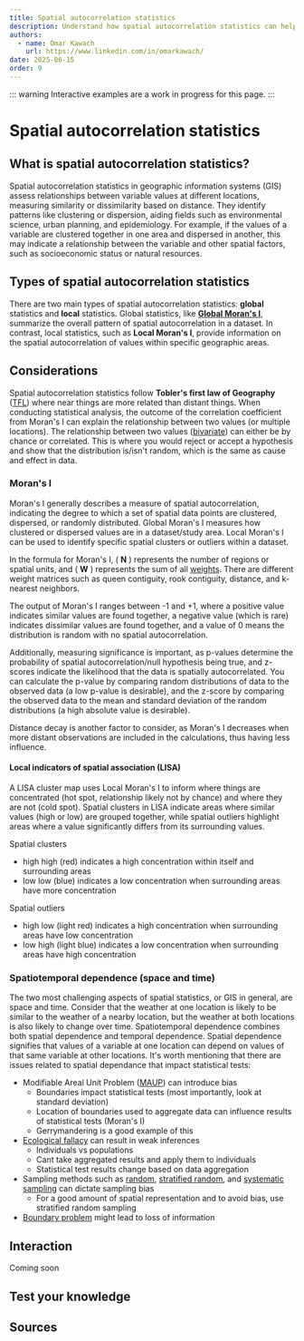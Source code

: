 ```yaml
---
title: Spatial autocorrelation statistics
description: Understand how spatial autocorrelation statistics can help you analyze spatial data.
authors:
  - name: Omar Kawach
    url: https://www.linkedin.com/in/omarkawach/
date: 2025-06-15
order: 9
---
```


::: warning
Interactive examples are a work in progress for this page.
:::

# Spatial autocorrelation statistics

## What is spatial autocorrelation statistics?

Spatial autocorrelation statistics in geographic information systems (GIS) assess relationships between variable values at different locations, measuring similarity or dissimilarity based on distance. 
They identify patterns like clustering or dispersion, aiding fields such as environmental science, urban planning, and epidemiology.
For example, if the values of a variable are clustered together in one area and dispersed in another, this may indicate a relationship between the variable and other spatial factors, such as socioeconomic status or natural resources.

## Types of spatial autocorrelation statistics

There are two main types of spatial autocorrelation statistics: **global** statistics and **local** statistics. 
Global statistics, like [**Global Moran's I**](https://en.wikipedia.org/wiki/Moran%27s_I), summarize the overall pattern of spatial autocorrelation in a dataset. 
In contrast, local statistics, such as **Local Moran's I**, provide information on the spatial autocorrelation of values within specific geographic areas.

## Considerations

Spatial autocorrelation statistics follow **Tobler's first law of Geography** ([TFL](https://en.wikipedia.org/wiki/Tobler%27s_first_law_of_geography)) where near things are more related than distant things.
When conducting statistical analysis, the outcome of the correlation coefficient from Moran's I can explain the relationship between two values (or multiple locations).
The relationship between two values ([bivariate](https://en.wikipedia.org/wiki/Bivariate_analysis)) can either be by chance or correlated. 
This is where you would reject or accept a hypothesis and show that the distribution is/isn't random, which is the same as cause and effect in data. 

### Moran's I

Moran's I generally describes a measure of spatial autocorrelation, indicating the degree to which a set of spatial data points are clustered, dispersed, or randomly distributed.
Global Moran's I measures how clustered or dispersed values are in a dataset/study area. 
Local Moran's I can be used to identify specific spatial clusters or outliers within a dataset.

<ContentFigure
  :imgSrc="'/assets/images/moran_formula.svg'"
  :description="'Formula for Moran\'s I'"
  :anchorHref="'https://en.wikipedia.org/wiki/Moran%27s_I'"
  :anchorText="'Credit: Wikipedia'"
/>

In the formula for Moran's I, ( **N** ) represents the number of regions or spatial units, and ( **W** ) represents the sum of all [weights](https://geodacenter.github.io/workbook/4a_contig_weights/lab4a.html#spatial-weights---basic-concepts). 
There are different weight matrices such as queen contiguity, rook contiguity, distance, and k-nearest neighbors.

The output of Moran's I ranges between -1 and +1, where a positive value indicates similar values are found together, a negative value (which is rare) indicates dissimilar values are found together, and a value of 0 means the distribution is random with no spatial autocorrelation. 

<ContentFigure
  :imgSrc="'/assets/images/p-z-value.png'"
  :description="'Spatial autocorrelation analysis'"
  :anchorHref="'https://www.researchgate.net/publication/305954162_Spatial_cluster_analysis_of_Crimean-Congo_hemorrhagic_fever_virus_seroprevalence_in_humans_Greece'"
  :anchorText="'Credit: Anna Papa, Persefoni Sidira, Andreas Tsatsaris'"
/>

Additionally, measuring significance is important, as p-values determine the probability of spatial autocorrelation/null hypothesis being true, and z-scores indicate the likelihood that the data is spatially autocorrelated.
You can calculate the p-value by comparing random distributions of data to the observed data (a low p-value is desirable), and the z-score by comparing the observed data to the mean and standard deviation of the random distributions (a high absolute value is desirable).

Distance decay is another factor to consider, as Moran's I decreases when more distant observations are included in the calculations, thus having less influence.

#### Local indicators of spatial association (LISA)

A LISA cluster map uses Local Moran's I to inform where things are concentrated (hot spot, relationship likely not by chance) and where they are not (cold spot).
Spatial clusters in LISA indicate areas where similar values (high or low) are grouped together, while spatial outliers highlight areas where a value significantly differs from its surrounding values.

Spatial clusters
- high high (red) indicates a high concentration within itself and surrounding areas
- low low (blue) indicates a low concentration when surrounding areas have more concentration

Spatial outliers
- high low (light red) indicates a high concentration when surrounding areas have low concentration
- low high (light blue) indicates a low concentration when surrounding areas have high concentration

### Spatiotemporal dependence (space and time)

The two most challenging aspects of spatial statistics, or GIS in general, are space and time.
Consider that the weather at one location is likely to be similar to the weather of a nearby location, but the weather at both locations is also likely to change over time.
Spatiotemporal dependence combines both spatial dependence and temporal dependence.
Spatial dependence signifies that values of a variable at one location can depend on values of that same variable at other locations.
It's worth mentioning that there are issues related to spatial dependance that impact statistical tests:

- Modifiable Areal Unit Problem ([MAUP](https://en.wikipedia.org/wiki/Modifiable_areal_unit_problem)) can introduce bias
    - Boundaries impact statistical tests (most importantly, look at standard deviation)
    - Location of boundaries used to aggregate data can influence results of statistical tests (Moran's I)
    - Gerrymandering is a good example of this
    <ContentFigure
        :imgSrc="'/assets/images/gerrymandering.png'"
        :anchorHref="'https://www.scientificamerican.com/article/geometry-reveals-the-tricks-behind-gerrymandering/'"
        :anchorText="'Credit: Spektrum der Wissenschaft/Manon Bischoff'"
    />
- [Ecological fallacy](https://en.wikipedia.org/wiki/Ecological_fallacy) can result in weak inferences
    - Individuals vs populations
    - Cant take aggregated results and apply them to individuals
    - Statistical test results change based on data aggregation
- Sampling methods such as [random](https://www.scribbr.com/methodology/simple-random-sampling/), [stratified random](https://www.scribbr.com/methodology/stratified-sampling/#:~:text=What%20is%20stratified%20sampling%3F,using%20another%20probability%20sampling%20method.), and [systematic sampling](https://www.scribbr.com/methodology/systematic-sampling/) can dictate sampling bias
    - For a good amount of spatial representation and to avoid bias, use stratified random sampling
- [Boundary problem](https://en.wikipedia.org/wiki/Boundary_problem_(spatial_analysis)) might lead to loss of information

## Interaction

Coming soon

## Test your knowledge

<Quiz
    :quiz-data="{
        questions: [
            {
            question: 'Gerrymandering is an example of which type of spatial analysis?',
            options: [
                {
                'answer': 'Spatial autocorrelation',
                'key': 1
                },
                {
                'answer': 'MUAP',
                'key': 2
                }
            ],
            correctAnswer: 2
            },
            {
            question: 'Which sampling method introduces no bias?',
            options: [
                {
                answer: 'Random sampling',
                key: 1
                },
                {
                answer: 'Systematic sampling',
                key: 2
                },
                {
                answer: 'Stratified random sampling',
                key: 3
                }
            ],
            correctAnswer: 3
            }
        ]
    }"
/>

## Sources

<Sources
    :sources="[
        {
            title: 'FOSS for performing spatial autocorrelation statistics',
            author: 'GeoDa',
            url: 'https://geodacenter.github.io/',
        },
        {
            title: 'Spatial Regression with GeoDa ',
            author: 'GeoDa',
            url: 'https://s4.ad.brown.edu/Resources/Tutorial/Modul2/GeoDa3FINAL.pdf',
        },
        {
            title: 'Geographic Data Science with Python',
            author: 'Sergio J. Rey, Dani Arribas-Bel, Levi J. Wolf',
            url: 'https://geographicdata.science/book/intro.html',
        },
        {
            title: 'Chapter 13 Spatial Autocorrelation',
            author: 'Manuel Gimond',
            url: 'https://mgimond.github.io/Spatial/spatial-autocorrelation.html',
        },
    ]"
/>
